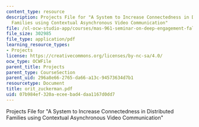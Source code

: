 ```yaml
---
content_type: resource
description: Projects File for "A System to Increase Connectedness in Distributed
  Families using Contextual Asynchronous Video Communication"
file: /ol-ocw-studio-app/courses/mas-961-seminar-on-deep-engagement-fall-2004/07b984ef320aeceebad4daa1167d0dd7_orit_zuckerman.pdf
file_size: 302985
file_type: application/pdf
learning_resource_types:
- Projects
license: https://creativecommons.org/licenses/by-nc-sa/4.0/
ocw_type: OCWFile
parent_title: Projects
parent_type: CourseSection
parent_uid: 296a8e66-2765-da66-a13c-94573634d7b1
resourcetype: Document
title: orit_zuckerman.pdf
uid: 07b984ef-320a-ecee-bad4-daa1167d0dd7
---
```

Projects File for "A System to Increase Connectedness in Distributed Families using Contextual Asynchronous Video Communication"